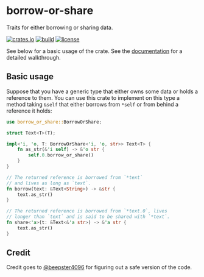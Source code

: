 # borrow-or-share

Traits for either borrowing or sharing data.

[![crates.io](https://img.shields.io/crates/v/borrow-or-share.svg)](https://crates.io/crates/borrow-or-share)
[![build](https://img.shields.io/github/actions/workflow/status/yescallop/borrow-or-share/ci.yml
)](https://github.com/yescallop/borrow-or-share/actions/workflows/ci.yml)
[![license](https://img.shields.io/crates/l/borrow-or-share)](/LICENSE)

See below for a basic usage of the crate.
See the [documentation](https://docs.rs/borrow-or-share) for a detailed walkthrough.

## Basic usage

Suppose that you have a generic type that either owns some data or holds a reference to them.
You can use this crate to implement on this type a method taking `&self` that either borrows from `*self`
or from behind a reference it holds:

```rust
use borrow_or_share::BorrowOrShare;

struct Text<T>(T);

impl<'i, 'o, T: BorrowOrShare<'i, 'o, str>> Text<T> {
    fn as_str(&'i self) -> &'o str {
        self.0.borrow_or_share()
    }
}

// The returned reference is borrowed from `*text`
// and lives as long as `text`.
fn borrow(text: &Text<String>) -> &str {
    text.as_str()
}

// The returned reference is borrowed from `*text.0`, lives
// longer than `text` and is said to be shared with `*text`.
fn share<'a>(t: &Text<&'a str>) -> &'a str {
    text.as_str()
}
```

## Credit

Credit goes to [@beepster4096](https://github.com/beepster4096) for figuring out a safe version of the code.
